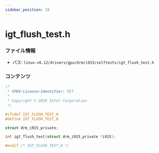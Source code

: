 ```yaml
---
sidebar_position: 19
---
```

# igt_flush_test.h

### ファイル情報

- パス: `linux-v6.12/drivers/gpu/drm/i915/selftests/igt_flush_test.h`

### コンテンツ

```h
/*
 * SPDX-License-Identifier: MIT
 *
 * Copyright © 2018 Intel Corporation
 */

#ifndef IGT_FLUSH_TEST_H
#define IGT_FLUSH_TEST_H

struct drm_i915_private;

int igt_flush_test(struct drm_i915_private *i915);

#endif /* IGT_FLUSH_TEST_H */

```
